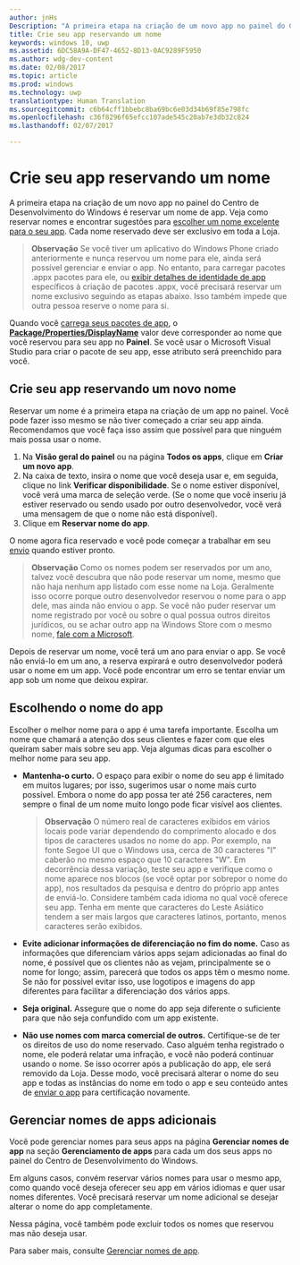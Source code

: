 ```yaml
---
author: jnHs
Description: "A primeira etapa na criação de um novo app no painel do Centro de Desenvolvimento do Windows é reservar um nome de app. Veja como reservar nomes e encontrar sugestões para escolher um nome excelente para o seu app."
title: Crie seu app reservando um nome
keywords: windows 10, uwp
ms.assetid: 6DC58A9A-DF47-4652-8D13-0AC9289F5950
ms.author: wdg-dev-content
ms.date: 02/08/2017
ms.topic: article
ms.prod: windows
ms.technology: uwp
translationtype: Human Translation
ms.sourcegitcommit: c6b64cff1bbebc8ba69bc6e03d34b69f85e798fc
ms.openlocfilehash: c36f8296f65efcc107ade545c20ab7e3db32c824
ms.lasthandoff: 02/07/2017

---
```


# <a name="create-your-app-by-reserving-a-name"></a>Crie seu app reservando um nome


A primeira etapa na criação de um novo app no painel do Centro de Desenvolvimento do Windows é reservar um nome de app. Veja como reservar nomes e encontrar sugestões para [escolher um nome excelente para o seu app](#choosing-your-app-s-name). Cada nome reservado deve ser exclusivo em toda a Loja.

> **Observação**  Se você tiver um aplicativo do Windows Phone criado anteriormente e nunca reservou um nome para ele, ainda será possível gerenciar e enviar o app. No entanto, para carregar pacotes .appx pacotes para ele, ou [exibir detalhes de identidade de app](view-app-identity-details.md) específicos à criação de pacotes .appx, você precisará reservar um nome exclusivo seguindo as etapas abaixo. Isso também impede que outra pessoa reserve o nome para si.

Quando você [carrega seus pacotes de app](upload-app-packages.md), o [**Package/Properties/DisplayName**](https://msdn.microsoft.com/library/windows/apps/dn423240) valor deve corresponder ao nome que você reservou para seu app no **Painel**. Se você usar o Microsoft Visual Studio para criar o pacote de seu app, esse atributo será preenchido para você.

## <a name="create-your-app-by-reserving-a-new-name"></a>Crie seu app reservando um novo nome

Reservar um nome é a primeira etapa na criação de um app no painel. Você pode fazer isso mesmo se não tiver começado a criar seu app ainda. Recomendamos que você faça isso assim que possível para que ninguém mais possa usar o nome.

1.  Na **Visão geral do painel** ou na página **Todos os apps**, clique em **Criar um novo app**.
2.  Na caixa de texto, insira o nome que você deseja usar e, em seguida, clique no link **Verificar disponibilidade**. Se o nome estiver disponível, você verá uma marca de seleção verde. (Se o nome que você inseriu já estiver reservado ou sendo usado por outro desenvolvedor, você verá uma mensagem de que o nome não está disponível).
3.  Clique em **Reservar nome do app**.

O nome agora fica reservado e você pode começar a trabalhar em seu [envio](app-submissions.md) quando estiver pronto.

> **Observação**  Como os nomes podem ser reservados por um ano, talvez você descubra que não pode reservar um nome, mesmo que não haja nenhum app listado com esse nome na Loja. Geralmente isso ocorre porque outro desenvolvedor reservou o nome para o app dele, mas ainda não enviou o app. Se você não puder reservar um nome registrado por você ou sobre o qual possua outros direitos jurídicos, ou se achar outro app na Windows Store com o mesmo nome, [fale com a Microsoft](http://go.microsoft.com/fwlink/p/?LinkId=233777).

Depois de reservar um nome, você terá um ano para enviar o app. Se você não enviá-lo em um ano, a reserva expirará e outro desenvolvedor poderá usar o nome em um app. Você pode encontrar um erro se tentar enviar um app sob um nome que deixou expirar.

## <a name="choosing-your-apps-name"></a>Escolhendo o nome do app

Escolher o melhor nome para o app é uma tarefa importante. Escolha um nome que chamará a atenção dos seus clientes e fazer com que eles queiram saber mais sobre seu app. Veja algumas dicas para escolher o melhor nome para seu app.

-   **Mantenha-o curto.** O espaço para exibir o nome do seu app é limitado em muitos lugares; por isso, sugerimos usar o nome mais curto possível. Embora o nome do app possa ter até 256 caracteres, nem sempre o final de um nome muito longo pode ficar visível aos clientes.

    > **Observação**  O número real de caracteres exibidos em vários locais pode variar dependendo do comprimento alocado e dos tipos de caracteres usados no nome do app. Por exemplo, na fonte Segoe UI que o Windows usa, cerca de 30 caracteres "I" caberão no mesmo espaço que 10 caracteres "W". Em decorrência dessa variação, teste seu app e verifique como o nome aparece nos blocos (se você optar por sobrepor o nome do app), nos resultados da pesquisa e dentro do próprio app antes de enviá-lo. Considere também cada idioma no qual você oferece seu app. Tenha em mente que caracteres do Leste Asiático tendem a ser mais largos que caracteres latinos, portanto, menos caracteres serão exibidos.

-   **Evite adicionar informações de diferenciação no fim do nome.** Caso as informações que diferenciam vários apps sejam adicionadas ao final do nome, é possível que os clientes não as vejam, principalmente se o nome for longo; assim, parecerá que todos os apps têm o mesmo nome. Se não for possível evitar isso, use logotipos e imagens do app diferentes para facilitar a diferenciação dos vários apps.
-   **Seja original.** Assegure que o nome do app seja diferente o suficiente para que não seja confundido com um app existente.
-   **Não use nomes com marca comercial de outros.** Certifique-se de ter os direitos de uso do nome reservado. Caso alguém tenha registrado o nome, ele poderá relatar uma infração, e você não poderá continuar usando o nome. Se isso ocorrer após a publicação do app, ele será removido da Loja. Desse modo, você precisará alterar o nome do seu app e todas as instâncias do nome em todo o app e seu conteúdo antes de [enviar o app](app-submissions.md) para certificação novamente.

## <a name="manage-additional-app-names"></a>Gerenciar nomes de apps adicionais

Você pode gerenciar nomes para seus apps na página **Gerenciar nomes de app** na seção **Gerenciamento de apps** para cada um dos seus apps no painel do Centro de Desenvolvimento do Windows.

Em alguns casos, convém reservar vários nomes para usar o mesmo app, como quando você deseja oferecer seu app em vários idiomas e quer usar nomes diferentes. Você precisará reservar um nome adicional se desejar alterar o nome do app completamente.

Nessa página, você também pode excluir todos os nomes que reservou mas não deseja usar.

Para saber mais, consulte [Gerenciar nomes de app](manage-app-names.md).

 

 






